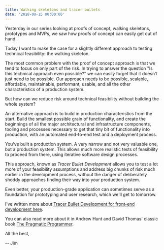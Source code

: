 ```yaml
---
title: Walking skeletons and tracer bullets
date: '2018-08-15 00:00:00'
---
```


Yesterday in our series looking at proofs of concept, walking skeletons, prototypes and MVPs, we saw how proofs of concept can easily get out of hand.

Today I want to make the case for a slightly different approach to testing technical feasibility: the walking skeleton.

The most common problem with the proof of concept approach is that we tend to focus on only part of the risk. In trying to answer the question "Is this technical approach even possible?" we can easily forget that it doesn't just need to be possible. Our approach needs to be possible, scalable, affordable, maintainable, performant, usable, and all the other characteristics of a production system.

But how can we reduce risk around technical feasibility without building the whole system?

An alternative approach is to build in production characteristics from the start. Build the smallest possible grain of functionality, and create the beginnings of all the major architectural and infrastructure components, tooling and processes necessary to get that tiny bit of functionality into production, with an automated end-to-end test and a deployment process.

You've built a production system. A very narrow and not very valuable one, but a production system. This allows much more realistic tests of feasibility to proceed from there, using iterative software design processes.

This approach, known as _Tracer Bullet Development_ allows you to test a lot more of your feasibility assumptions and address big chunks of risk much earlier in the development process, without the danger of deliberately shoddy approaches finding their way into your production system.

Even better, your production-grade application can sometimes serve as a foundation for prototyping and user research, which we'll get to tomorrow.

I've written more about [Tracer Bullet Development for front-end development here](https://tinnedfruit.com/articles/shoot-down-front-end-fatigue-with-tracer-bullets.html).

You can also read more about it in Andrew Hunt and David Thomas' classic book [The Pragmatic Programmer](https://pragprog.com/book/tpp/the-pragmatic-programmer).

All the best,

-- Jim
